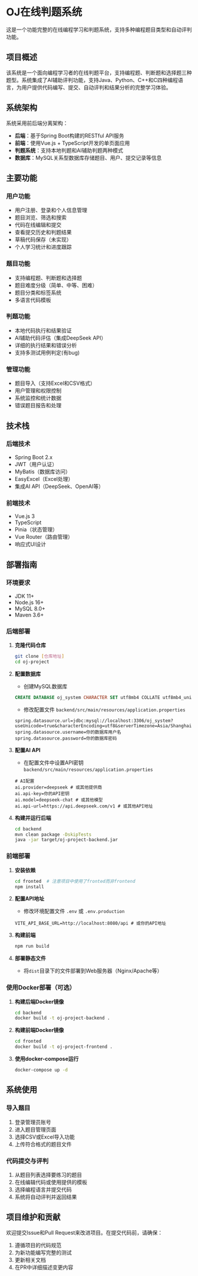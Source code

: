 # OJ在线判题系统

这是一个功能完整的在线编程学习和判题系统，支持多种编程题目类型和自动评判功能。

## 项目概述

该系统是一个面向编程学习者的在线判题平台，支持编程题、判断题和选择题三种题型。系统集成了AI辅助评判功能，支持Java、Python、C++和C四种编程语言，为用户提供代码编写、提交、自动评判和结果分析的完整学习体验。

## 系统架构

系统采用前后端分离架构：

- **后端**：基于Spring Boot构建的RESTful API服务
- **前端**：使用Vue.js + TypeScript开发的单页面应用
- **判题系统**：支持本地判题和AI辅助判题两种模式
- **数据库**：MySQL关系型数据库存储题目、用户、提交记录等信息

## 主要功能

### 用户功能
- 用户注册、登录和个人信息管理
- 题目浏览、筛选和搜索
- 代码在线编辑和提交
- 查看提交历史和判题结果
- 草稿代码保存（未实现）
- 个人学习统计和进度跟踪

### 题目功能
- 支持编程题、判断题和选择题
- 题目难度分级（简单、中等、困难）
- 题目分类和标签系统
- 多语言代码模板

### 判题功能
- 本地代码执行和结果验证
- AI辅助代码评估（集成DeepSeek API）
- 详细的执行结果和错误分析
- 支持多测试用例判定(有bug)

### 管理功能
- 题目导入（支持Excel和CSV格式）
- 用户管理和权限控制
- 系统监控和统计数据
- 错误题目报告和处理

## 技术栈

### 后端技术
- Spring Boot 2.x
- JWT（用户认证）
- MyBatis（数据库访问）
- EasyExcel（Excel处理）
- 集成AI API（DeepSeek、OpenAI等）

### 前端技术
- Vue.js 3
- TypeScript
- Pinia（状态管理）
- Vue Router（路由管理）
- 响应式UI设计

## 部署指南

### 环境要求
- JDK 11+
- Node.js 16+
- MySQL 8.0+
- Maven 3.6+

### 后端部署

1. **克隆代码仓库**
   ```bash
   git clone [仓库地址]
   cd oj-project
   ```

2. **配置数据库**
   - 创建MySQL数据库
   ```sql
   CREATE DATABASE oj_system CHARACTER SET utf8mb4 COLLATE utf8mb4_unicode_ci;
   ```
   - 修改配置文件 `backend/src/main/resources/application.properties`
   ```properties
   spring.datasource.url=jdbc:mysql://localhost:3306/oj_system?useUnicode=true&characterEncoding=utf8&serverTimezone=Asia/Shanghai
   spring.datasource.username=你的数据库用户名
   spring.datasource.password=你的数据库密码
   ```

3. **配置AI API**
   - 在配置文件中设置API密钥 `backend/src/main/resources/application.properties`
   ```properties
   # AI配置
   ai.provider=deepseek # 或其他提供商
   ai.api-key=你的API密钥
   ai.model=deepseek-chat # 或其他模型
   ai.api-url=https://api.deepseek.com/v1 # 或其他API地址
   ```

4. **构建并运行后端**
   ```bash
   cd backend
   mvn clean package -DskipTests
   java -jar target/oj-project-backend.jar
   ```

### 前端部署

1. **安装依赖**
   ```bash
   cd fronted  # 注意项目中使用了fronted而非frontend
   npm install
   ```

2. **配置API地址**
   - 修改环境配置文件 `.env` 或 `.env.production`
   ```
   VITE_API_BASE_URL=http://localhost:8080/api # 或你的API地址
   ```

3. **构建前端**
   ```bash
   npm run build
   ```
   
4. **部署静态文件**
   - 将`dist`目录下的文件部署到Web服务器（Nginx/Apache等）
   
### 使用Docker部署（可选）

1. **构建后端Docker镜像**
   ```bash
   cd backend
   docker build -t oj-project-backend .
   ```

2. **构建前端Docker镜像**
   ```bash
   cd fronted
   docker build -t oj-project-frontend .
   ```

3. **使用docker-compose运行**
   ```bash
   docker-compose up -d
   ```

## 系统使用

### 导入题目
1. 登录管理员账号
2. 进入题目管理页面
3. 选择CSV或Excel导入功能
4. 上传符合格式的题目文件

### 代码提交与评判
1. 从题目列表选择要练习的题目
2. 在线编辑代码或使用提供的模板
3. 选择编程语言并提交代码
4. 系统将自动评判并返回结果

## 项目维护和贡献

欢迎提交Issue和Pull Request来改进项目。在提交代码前，请确保：

1. 遵循项目的代码规范
2. 为新功能编写完整的测试
3. 更新相关文档
4. 在PR中详细描述变更内容

